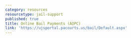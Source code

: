 ```yaml
---
category: resources
resourcetype: jail-support
published: true
title: Online Bail Payments (AOPC)
link: 'https://ujsportal.pacourts.us/bail/Default.aspx'
---
```

